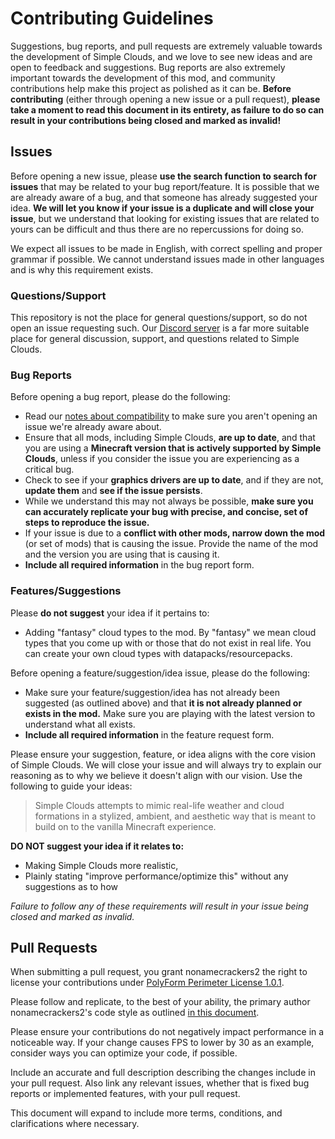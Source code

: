 # Contributing Guidelines

Suggestions, bug reports, and pull requests are extremely valuable towards the development of Simple Clouds, and we love to see new ideas and are open to feedback and suggestions. Bug reports are also extremely important towards the development of this mod, and community contributions help make this project as polished as it can be. **Before contributing** (either through opening a new issue or a pull request), **please take a moment to read this document in its entirety, as failure to do so can result in your contributions being closed and marked as invalid!**

## Issues

Before opening a new issue, please **use the search function to search for issues** that may be related to your bug report/feature. It is possible that we are already aware of a bug, and that someone has already suggested your idea. **We will let you know if your issue is a duplicate and will close your issue**, but we understand that looking for existing issues that are related to yours can be difficult and thus there are no repercussions for doing so.

We expect all issues to be made in English, with correct spelling and proper grammar if possible. We cannot understand issues made in other languages and is why this requirement exists.

### Questions/Support

This repository is not the place for general questions/support, so do not open an issue requesting such. Our [Discord server](https://discord.gg/cracker-s-modded-community-987817685293355028) is a far more suitable place for general discussion, support, and questions related to Simple Clouds.

### Bug Reports

Before opening a bug report, please do the following:
- Read our [notes about compatibility](https://github.com/nonamecrackers2/simple-clouds/wiki/Compatibility) to make sure you aren't opening an issue we're already aware about.
- Ensure that all mods, including Simple Clouds, **are up to date**, and that you are using a **Minecraft version that is actively supported by Simple Clouds**, unless if you consider the issue you are experiencing as a critical bug.
- Check to see if your **graphics drivers are up to date**, and if they are not, **update them** and **see if the issue persists**.
- While we understand this may not always be possible, **make sure you can accurately replicate your bug with precise, and concise, set of steps to reproduce the issue.**
- If your issue is due to a **conflict with other mods, narrow down the mod** (or set of mods) that is causing the issue. Provide the name of the mod and the version you are using that is causing it.
- **Include all required information** in the bug report form.

### Features/Suggestions

Please **do not suggest** your idea if it pertains to:
- Adding "fantasy" cloud types to the mod. By "fantasy" we mean cloud types that you come up with or those that do not exist in real life. You can create your own cloud types with datapacks/resourcepacks.

Before opening a feature/suggestion/idea issue, please do the following:
- Make sure your feature/suggestion/idea has not already been suggested (as outlined above) and that **it is not already planned or exists in the mod.** Make sure you are playing with the latest version to understand what all exists.
- **Include all required information** in the feature request form.

Please ensure your suggestion, feature, or idea aligns with the core vision of Simple Clouds. We will close your issue and will always try to explain our reasoning as to why we believe it doesn't align with our vision. Use the following to guide your ideas:

> Simple Clouds attempts to mimic real-life weather and cloud formations in a stylized, ambient, and aesthetic way that is meant to build on to the vanilla Minecraft experience.

**DO NOT suggest your idea if it relates to:**
- Making Simple Clouds more realistic,
- Plainly stating "improve performance/optimize this" without any suggestions as to how

_Failure to follow any of these requirements will result in your issue being closed and marked as invalid._

## Pull Requests

When submitting a pull request, you grant nonamecrackers2 the right to license your contributions under [PolyForm Perimeter License 1.0.1](https://github.com/nonamecrackers2/simple-clouds/blob/1.20.1/LICENSE.md).

Please follow and replicate, to the best of your ability, the primary author nonamecrackers2's code style as outlined [in this document](https://github.com/nonamecrackers2/nonamecrackers2/blob/main/CODE_STYLE.md).

Please ensure your contributions do not negatively impact performance in a noticeable way. If your change causes FPS to lower by 30 as an example, consider ways you can optimize your code, if possible.

Include an accurate and full description describing the changes include in your pull request. Also link any relevant issues, whether that is fixed bug reports or implemented features, with your pull request.

This document will expand to include more terms, conditions, and clarifications where necessary.
